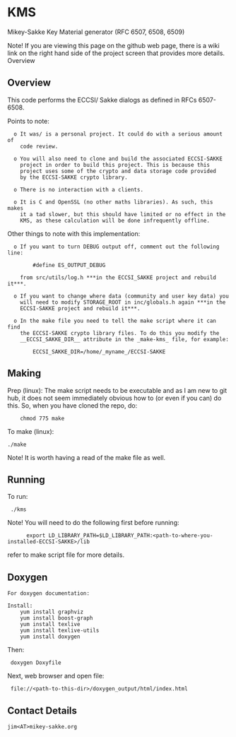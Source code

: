 # KMS

Mikey-Sakke Key Material generator (RFC 6507, 6508, 6509)

Note! If you are viewing this page on the github web page, there is a wiki link on the right hand side of the project screen that provides more details.
Overview

Overview
--------
This code performs the ECCSI/ Sakke dialogs as defined in RFCs 6507-6508.


Points to note:

      o It was/ is a personal project. It could do with a serious amount of 
        code review.
        
      o You will also need to clone and build the associated ECCSI-SAKKE
        project in order to build this project. This is because this 
        project uses some of the crypto and data storage code provided
        by the ECCSI-SAKKE crypto library.
        
      o There is no interaction with a clients.
      
      o It is C and OpenSSL (no other maths libraries). As such, this makes 
        it a tad slower, but this should have limited or no effect in the 
        KMS, as these calculation will be done infrequently offline.

Other things to note with this implementation:

      o If you want to turn DEBUG output off, comment out the following line: 
          
            #define ES_OUTPUT_DEBUG
      
        from src/utils/log.h ***in the ECCSI_SAKKE project and rebuild it***.
        
      o If you want to change where data (community and user key data) you 
        will need to modify STORAGE_ROOT in inc/globals.h again ***in the
        ECCSI-SAKKE project and rebuild it***.
       
      o In the make file you need to tell the make script where it can find 
        the ECCSI-SAKKE crypto library files. To do this you modify the 
        __ECCSI_SAKKE_DIR__ attribute in the _make-kms_ file, for example:
       
            ECCSI_SAKKE_DIR=/home/_myname_/ECCSI-SAKKE

Making
------

Prep (linux):
    The make script needs to be executable and as I am new to git hub,
    it does not seem immediately obvious how to (or even if you can) do 
    this. So, when you have cloned the repo, do:

        chmod 775 make

 To make (linux):

    ./make

Note! It is worth having a read of the make file as well. 

Running
-------

To run:

     ./kms

Note! You will need to do the following first before running:
          
          export LD_LIBRARY_PATH=$LD_LIBRARY_PATH:<path-to-where-you-installed-ECCSI-SAKKE>/lib
          
refer to make script file for more details.

Doxygen
-------

    For doxygen documentation:

    Install:
        yum install graphviz
        yum install boost-graph
        yum install texlive
        yum install texlive-utils
        yum install doxygen

Then:

     doxygen Doxyfile

Next, web browser and open file:

     file://<path-to-this-dir>/doxygen_output/html/index.html

Contact Details
---------------

    jim<AT>mikey-sakke.org
